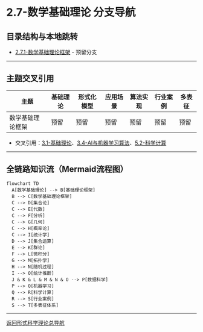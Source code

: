 # 2.7-数学基础理论 分支导航

## 目录结构与本地跳转

- [2.7.1-数学基础理论框架](2.7.1-数学基础理论框架.md) - 预留分支

---

## 主题交叉引用

| 主题      | 基础理论 | 形式化模型 | 应用场景 | 算法实现 | 行业案例 | 多表征 |
|-----------|----------|------------|----------|----------|----------|--------|
| 数学基础理论框架| 预留 | 预留       | 预留     | 预留     | 预留     | 预留   |

- 交叉引用：[3.1-基础理论](../../../3-数据模型与算法/3.1-基础理论/README.md)、[3.4-AI与机器学习算法](../../../3-数据模型与算法/3.4-AI与机器学习算法/README.md)、[5.2-科学计算](../../../5-行业应用与场景/5.2-科学计算/README.md)

---

## 全链路知识流（Mermaid流程图）

```mermaid
flowchart TD
  A[数学基础理论] --> B[基础理论框架]
  B --> C[数学基础理论框架]
  C --> D[集合论]
  C --> E[代数]
  C --> F[分析]
  C --> G[几何]
  C --> H[概率论]
  C --> I[统计学]
  D --> J[集合运算]
  E --> K[群论]
  F --> L[微积分]
  G --> M[拓扑学]
  H --> N[随机过程]
  I --> O[统计推断]
  J & K & L & M & N & O --> P[数据科学]
  P --> Q[机器学习]
  Q --> R[科学计算]
  R --> S[行业案例]
  S --> T[多表征体系]
```

---

[返回形式科学理论总导航](../README.md)
